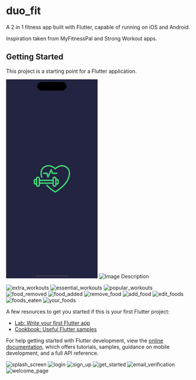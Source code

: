# duo_fit

A 2 in 1 fitness app built with Flutter, capable of running on iOS and Android.

Inspiration taken from MyFitnessPal and Strong Workout apps.

## Getting Started

This project is a starting point for a Flutter application.

<img src="./assets/images/screenshots/splash_screen.png" alt="Image Description" width="250">
<img src="./assets/images/screenshots/auth/welcome.png" alt="Image Description" width="250">


![extra_workouts](https://github.com/ovidium3/duo_fit/assets/98719820/f40df349-ed33-4b3c-b031-fcc019c7c855)
![essential_workouts](https://github.com/ovidium3/duo_fit/assets/98719820/ce5b5a0d-64b5-46de-b78b-a7e01d94c252)
![popular_workouts](https://github.com/ovidium3/duo_fit/assets/98719820/45783b1a-5d45-4039-8d75-97ed1ed9a9b1)
![food_removed](https://github.com/ovidium3/duo_fit/assets/98719820/7e3e74cf-cef4-415c-b969-cb63e25ef00f)
![food_added](https://github.com/ovidium3/duo_fit/assets/98719820/e2b94d85-75c6-4def-b381-81897e1a11e9)
![remove_food](https://github.com/ovidium3/duo_fit/assets/98719820/7e864042-5977-496f-8724-44f78a7ada08)
![add_food](https://github.com/ovidium3/duo_fit/assets/98719820/ffa49a14-2e87-42ed-9977-ad0e62e1b585)
![edit_foods](https://github.com/ovidium3/duo_fit/assets/98719820/aa2a00eb-96ea-49d9-bf18-48141a3d1b34)
![foods_eaten](https://github.com/ovidium3/duo_fit/assets/98719820/dbedc8a4-0721-4f28-9f81-3088b6175c70)
![your_foods](https://github.com/ovidium3/duo_fit/assets/98719820/571905bf-0ae7-4067-bd40-f9b6b0db0fb3)


A few resources to get you started if this is your first Flutter project:

- [Lab: Write your first Flutter app](https://docs.flutter.dev/get-started/codelab)
- [Cookbook: Useful Flutter samples](https://docs.flutter.dev/cookbook)

For help getting started with Flutter development, view the
[online documentation](https://docs.flutter.dev/), which offers tutorials,
samples, guidance on mobile development, and a full API reference.

![splash_screen](https://github.com/ovidium3/duo_fit/assets/98719820/8b6bb076-f8e3-465f-9dd9-b1d5a6be833e)
![login](https://github.com/ovidium3/duo_fit/assets/98719820/09014978-d9d9-4412-b0e2-818d2978bdb9)
![sign_up](https://github.com/ovidium3/duo_fit/assets/98719820/d07ba4fa-b530-47b6-bcd0-918c0659cb95)
![get_started](https://github.com/ovidium3/duo_fit/assets/98719820/105550e3-e736-404d-a59e-dc477cd59ae0)
![email_verification](https://github.com/ovidium3/duo_fit/assets/98719820/ff2df348-d09e-4f24-9104-d99290357e03)
![welcome_page](https://github.com/ovidium3/duo_fit/assets/98719820/3545d25f-2d1e-4913-89b7-e1d252ddf8bb)
